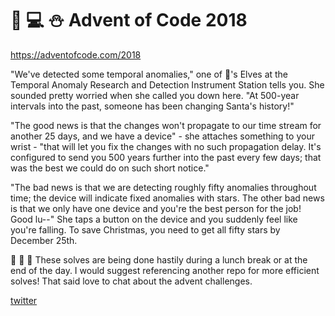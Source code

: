 # 🎄 💻 ⛄️ Advent of Code 2018

https://adventofcode.com/2018

"We've detected some temporal anomalies," one of 🎅's Elves at the Temporal Anomaly Research and Detection Instrument Station tells you. She sounded pretty worried when she called you down here. "At 500-year intervals into the past, someone has been changing Santa's history!"

"The good news is that the changes won't propagate to our time stream for another 25 days, and we have a device" - she attaches something to your wrist - "that will let you fix the changes with no such propagation delay. It's configured to send you 500 years further into the past every few days; that was the best we could do on such short notice."

"The bad news is that we are detecting roughly fifty anomalies throughout time; the device will indicate fixed anomalies with stars. The other bad news is that we only have one device and you're the best person for the job! Good lu--" She taps a button on the device and you suddenly feel like you're falling. To save Christmas, you need to get all fifty stars by December 25th.

🚧 🚧 🚧 These solves are being done hastily during a lunch break or at the end of the day. I would suggest referencing another repo for more efficient solves! That said love to chat about the advent challenges.

[twitter](https://twitter.com/NickFoden)
